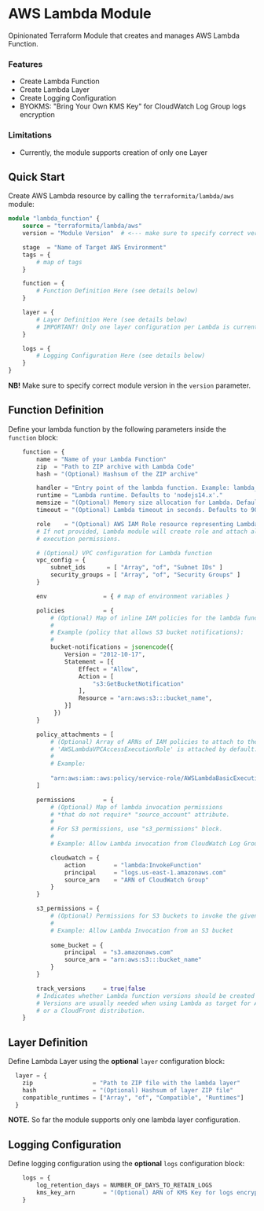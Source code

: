 # AWS Lambda Module
Opinionated Terraform Module that creates and manages AWS Lambda Function.

### Features
- Create Lambda Function 
- Create Lambda Layer
- Create Logging Configuration
- BYOKMS: "Bring Your Own KMS Key" for CloudWatch Log Group logs encryption

### Limitations
- Currently, the module supports creation of only one Layer

## Quick Start 

Create AWS Lambda resource by calling the `terraformita/lambda/aws` module:

```terraform
module "lambda_function" {
    source = "terraformita/lambda/aws"
    version = "Module Version"  # <--- make sure to specify correct version

    stage  = "Name of Target AWS Environment"
    tags = { 
        # map of tags 
    }

    function = {
        # Function Definition Here (see details below)
    }

    layer = {
        # Layer Definition Here (see details below)
        # IMPORTANT! Only one layer configuration per Lambda is currently supported.
    }

    logs = {
        # Logging Configuration Here (see details below)
    }
}
```

**NB!** Make sure to specify correct module version in the `version` parameter.

## Function Definition

Define your lambda function by the following parameters inside the `function` block:

```terraform
    function = {
        name = "Name of your Lambda Function"
        zip  = "Path to ZIP archive with Lambda Code"
        hash = "(Optional) Hashsum of the ZIP archive"

        handler = "Entry point of the lambda function. Example: lambda_handler.lambda_handler"
        runtime = "Lambda runtime. Defaults to 'nodejs14.x'."
        memsize = "(Optional) Memory size allocation for Lambda. Defaults to 128 Mb."
        timeout = "(Optional) Lambda timeout in seconds. Defaults to 900."

        role    = "(Optional) AWS IAM Role resource representing Lambda execution role."
        # If not provided, Lambda module will create role and attach all necessary
        # execution permissions.

        # (Optional) VPC configuration for Lambda function
        vpc_config = {
            subnet_ids      = [ "Array", "of", "Subnet IDs" ]
            security_groups = [ "Array", "of", "Security Groups" ] 
        }

        env                = { # map of environment variables }

        policies           = { 
            # (Optional) Map of inline IAM policies for the lambda function.
            #
            # Example (policy that allows S3 bucket notifications):
            #
            bucket-notifications = jsonencode({
                Version = "2012-10-17",
                Statement = [{
                    Effect = "Allow",
                    Action = [
                        "s3:GetBucketNotification"
                    ],
                    Resource = "arn:aws:s3:::bucket_name",
                }]
             })            
        }

        policy_attachments = [
            # (Optional) Array of ARNs of IAM policies to attach to the Lambda function.
            # 'AWSLambdaVPCAccessExecutionRole' is attached by default.
            #
            # Example:
            
            "arn:aws:iam::aws:policy/service-role/AWSLambdaBasicExecutionRole"
        ]

        permissions        = {
            # (Optional) Map of lambda invocation permissions 
            # *that do not require* "source_account" attribute.
            #
            # For S3 permissions, use "s3_permissions" block.
            #
            # Example: Allow Lambda invocation from CloudWatch Log Group

            cloudwatch = {
                action        = "lambda:InvokeFunction"
                principal     = "logs.us-east-1.amazonaws.com"
                source_arn    = "ARN of CloudWatch Group"
            }
        }

        s3_permissions = {
            # (Optional) Permissions for S3 buckets to invoke the given Lambda function
            # 
            # Example: Allow Lambda Invocation from an S3 bucket
            
            some_bucket = {
                principal  = "s3.amazonaws.com"
                source_arn = "arn:aws:s3:::bucket_name"
            }
        }

        track_versions     = true|false 
        # Indicates whether Lambda function versions should be created and published.
        # Versions are usually needed when using Lambda as target for App Load Balancer 
        # or a CloudFront distribution.
    }
```

## Layer Definition

Define Lambda Layer using the **optional** `layer` configuration block:

```terraform
  layer = {
    zip                 = "Path to ZIP file with the lambda layer"
    hash                = "(Optional) Hashsum of layer ZIP file"
    compatible_runtimes = ["Array", "of", "Compatible", "Runtimes"]
  }
```

**NOTE.** So far the module supports only one lambda layer configuration.

## Logging Configuration

Define logging configuration using the **optional** `logs` configuration block:

```terraform
    logs = {
        log_retention_days = NUMBER_OF_DAYS_TO_RETAIN_LOGS
        kms_key_arn        = "(Optional) ARN of KMS Key for logs encryption"
    }
```
